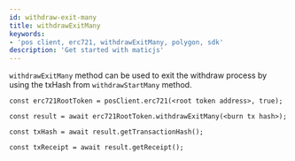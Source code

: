 ```yaml
---
id: withdraw-exit-many
title: withdrawExitMany
keywords: 
- 'pos client, erc721, withdrawExitMany, polygon, sdk'
description: 'Get started with maticjs'
---
```


`withdrawExitMany` method can be used to exit the withdraw process by using the txHash from `withdrawStartMany` method.

```
const erc721RootToken = posClient.erc721(<root token address>, true);

const result = await erc721RootToken.withdrawExitMany(<burn tx hash>);

const txHash = await result.getTransactionHash();

const txReceipt = await result.getReceipt();

```
